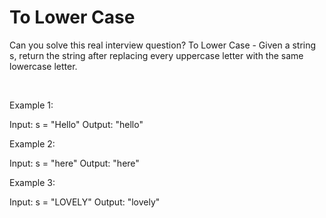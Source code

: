 # To Lower Case

Can you solve this real interview question? To Lower Case - Given a string s, return the string after replacing every uppercase letter with the same lowercase letter.

 

Example 1:


Input: s = "Hello"
Output: "hello"


Example 2:


Input: s = "here"
Output: "here"


Example 3:


Input: s = "LOVELY"
Output: "lovely"